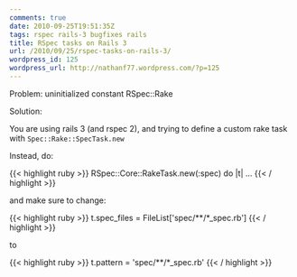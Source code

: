 ```yaml
---
comments: true
date: 2010-09-25T19:51:35Z
tags: rspec rails-3 bugfixes rails
title: RSpec tasks on Rails 3
url: /2010/09/25/rspec-tasks-on-rails-3/
wordpress_id: 125
wordpress_url: http://nathanf77.wordpress.com/?p=125
---
```


Problem:
uninitialized constant RSpec::Rake

Solution:

You are using rails 3 (and rspec 2), and trying to define a custom rake task with <code>Spec::Rake::SpecTask.new</code>

Instead, do:

{{< highlight ruby >}}
RSpec::Core::RakeTask.new(:spec) do |t|
...
{{< / highlight >}}

and make sure to change:

{{< highlight ruby >}}
t.spec_files = FileList['spec/**/*_spec.rb']
{{< / highlight >}}

to

{{< highlight ruby >}}
t.pattern   = 'spec/**/*_spec.rb'
{{< / highlight >}}

